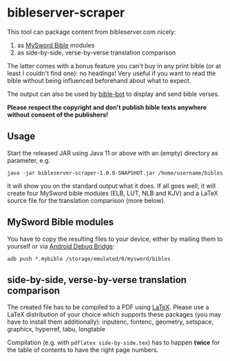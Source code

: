 # bibleserver-scraper

This tool can package content from bibleserver.com nicely:
1. as [MySword Bible](https://www.mysword.info) modules
2. as side-by-side, verse-by-verse translation comparison

The latter comes with a bonus feature you can't buy in any print bible (or at least I couldn't find one):
no headings! Very useful if you want to read the bible without being influenced beforehand about what to expect.

The output can also be used by [bible-bot](https://github.com/mathisdt/bible-bot/) to display and send bible verses.

**Please respect the copyright and don't publish bible texts anywhere without consent of the publishers!**

## Usage

Start the released JAR using Java 11 or above with an (empty) directory as parameter, e.g.

`java -jar bibleserver-scraper-1.0.0-SNAPSHOT.jar /home/username/bibles`

It will show you on the standard output what it does. If all goes well, it will create four MySword bible modules
(ELB, LUT, NLB and KJV) and a LaTeX source file for the translation comparison (more below).

## MySword Bible modules

You have to copy the resulting files to your device, either by mailing them to yourself or via [Android Debug Bridge](https://developer.android.com/studio/command-line/adb):

`adb push *.mybible /storage/emulated/0/mysword/bibles`

## side-by-side, verse-by-verse translation comparison

The created file has to be compiled to a PDF using [LaTeX](https://www.latex-project.org).
Please use a LaTeX distribution of your choice which supports these packages (you may have to install them additionally):
inputenc, fontenc, geometry, setspace, graphicx, hyperref, tabu, longtable

Compilation (e.g. with `pdflatex side-by-side.tex`) has to happen **twice** for the table of contents to have the right page numbers.
